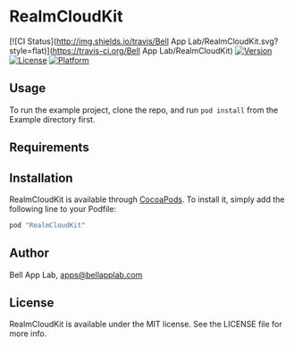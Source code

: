 # RealmCloudKit

[![CI Status](http://img.shields.io/travis/Bell App Lab/RealmCloudKit.svg?style=flat)](https://travis-ci.org/Bell App Lab/RealmCloudKit)
[![Version](https://img.shields.io/cocoapods/v/RealmCloudKit.svg?style=flat)](http://cocoapods.org/pods/RealmCloudKit)
[![License](https://img.shields.io/cocoapods/l/RealmCloudKit.svg?style=flat)](http://cocoapods.org/pods/RealmCloudKit)
[![Platform](https://img.shields.io/cocoapods/p/RealmCloudKit.svg?style=flat)](http://cocoapods.org/pods/RealmCloudKit)

## Usage

To run the example project, clone the repo, and run `pod install` from the Example directory first.

## Requirements

## Installation

RealmCloudKit is available through [CocoaPods](http://cocoapods.org). To install
it, simply add the following line to your Podfile:

```ruby
pod "RealmCloudKit"
```

## Author

Bell App Lab, apps@bellapplab.com

## License

RealmCloudKit is available under the MIT license. See the LICENSE file for more info.
